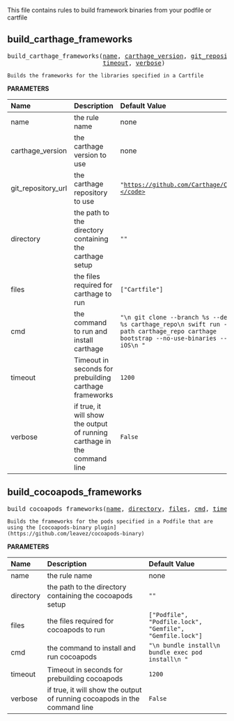 <!-- Generated with Stardoc: http://skydoc.bazel.build -->

This file contains rules to build framework binaries from your podfile or cartfile

<a id="build_carthage_frameworks"></a>

## build_carthage_frameworks

<pre>
build_carthage_frameworks(<a href="#build_carthage_frameworks-name">name</a>, <a href="#build_carthage_frameworks-carthage_version">carthage_version</a>, <a href="#build_carthage_frameworks-git_repository_url">git_repository_url</a>, <a href="#build_carthage_frameworks-directory">directory</a>, <a href="#build_carthage_frameworks-files">files</a>, <a href="#build_carthage_frameworks-cmd">cmd</a>,
                          <a href="#build_carthage_frameworks-timeout">timeout</a>, <a href="#build_carthage_frameworks-verbose">verbose</a>)
</pre>

    Builds the frameworks for the libraries specified in a Cartfile

**PARAMETERS**


| Name  | Description | Default Value |
| :------------- | :------------- | :------------- |
| <a id="build_carthage_frameworks-name"></a>name |  the rule name   |  none |
| <a id="build_carthage_frameworks-carthage_version"></a>carthage_version |  the carthage version to use   |  none |
| <a id="build_carthage_frameworks-git_repository_url"></a>git_repository_url |  the carthage repository to use   |  <code>"https://github.com/Carthage/Carthage.git"</code> |
| <a id="build_carthage_frameworks-directory"></a>directory |  the path to the directory containing the carthage setup   |  <code>""</code> |
| <a id="build_carthage_frameworks-files"></a>files |  the files required for carthage to run   |  <code>["Cartfile"]</code> |
| <a id="build_carthage_frameworks-cmd"></a>cmd |  the command to run and install carthage   |  <code>"\n        git clone --branch %s --depth 1 %s carthage_repo\n        swift run --package-path carthage_repo carthage bootstrap --no-use-binaries --platform iOS\n        "</code> |
| <a id="build_carthage_frameworks-timeout"></a>timeout |  Timeout in seconds for prebuilding carthage frameworks   |  <code>1200</code> |
| <a id="build_carthage_frameworks-verbose"></a>verbose |  if true, it will show the output of running carthage in the command line   |  <code>False</code> |


<a id="build_cocoapods_frameworks"></a>

## build_cocoapods_frameworks

<pre>
build_cocoapods_frameworks(<a href="#build_cocoapods_frameworks-name">name</a>, <a href="#build_cocoapods_frameworks-directory">directory</a>, <a href="#build_cocoapods_frameworks-files">files</a>, <a href="#build_cocoapods_frameworks-cmd">cmd</a>, <a href="#build_cocoapods_frameworks-timeout">timeout</a>, <a href="#build_cocoapods_frameworks-verbose">verbose</a>)
</pre>

    Builds the frameworks for the pods specified in a Podfile that are using the [cocoapods-binary plugin](https://github.com/leavez/cocoapods-binary)

**PARAMETERS**


| Name  | Description | Default Value |
| :------------- | :------------- | :------------- |
| <a id="build_cocoapods_frameworks-name"></a>name |  the rule name   |  none |
| <a id="build_cocoapods_frameworks-directory"></a>directory |  the path to the directory containing the cocoapods setup   |  <code>""</code> |
| <a id="build_cocoapods_frameworks-files"></a>files |  the files required for cocoapods to run   |  <code>["Podfile", "Podfile.lock", "Gemfile", "Gemfile.lock"]</code> |
| <a id="build_cocoapods_frameworks-cmd"></a>cmd |  the command to install and run cocoapods   |  <code>"\n        bundle install\n        bundle exec pod install\n        "</code> |
| <a id="build_cocoapods_frameworks-timeout"></a>timeout |  Timeout in seconds for prebuilding cocoapods   |  <code>1200</code> |
| <a id="build_cocoapods_frameworks-verbose"></a>verbose |  if true, it will show the output of running cocoapods in the command line   |  <code>False</code> |


